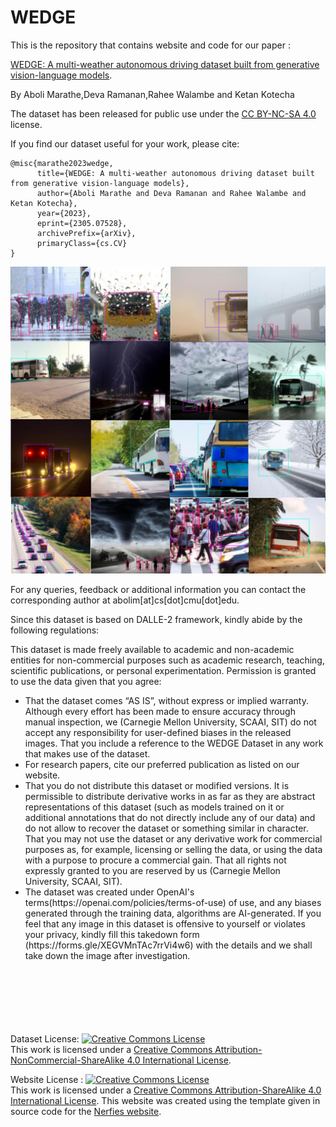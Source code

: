 # WEDGE

This is the repository that contains website and code for our paper :

[WEDGE: A multi-weather autonomous driving dataset built from generative vision-language models](https://arxiv.org/pdf/2305.07528.pdf).

By Aboli Marathe,Deva Ramanan,Rahee Walambe and Ketan Kotecha

The dataset has been released for public use under the [CC BY-NC-SA 4.0](https://creativecommons.org/licenses/by-nc-sa/4.0/) license.

If you find our dataset useful for your work, please cite: 
```
@misc{marathe2023wedge,
      title={WEDGE: A multi-weather autonomous driving dataset built from generative vision-language models}, 
      author={Aboli Marathe and Deva Ramanan and Rahee Walambe and Ketan Kotecha},
      year={2023},
      eprint={2305.07528},
      archivePrefix={arXiv},
      primaryClass={cs.CV}
}
```

![Sample](sample3.png)



For any queries, feedback or additional information you can contact the corresponding author at abolim[at]cs[dot]cmu[dot]edu.

Since this dataset is based on DALLE-2 framework, kindly abide by the following regulations:

This dataset is made freely available to academic and non-academic entities for non-commercial purposes such as academic research, teaching, scientific publications, or personal experimentation. Permission is granted to use the data given that you agree: <br>

<ul>
<li>That the dataset comes “AS IS”, without express or implied warranty. Although every effort has been made to ensure accuracy through manual inspection, we (Carnegie Mellon University, SCAAI, SIT)  do not accept any responsibility for user-defined biases in the released images. That you include a reference to the WEDGE Dataset in any work that makes use of the dataset.</li>
<li> For research papers, cite our preferred publication as listed on our website.</li> 
<li>That you do not distribute this dataset or modified versions. It is permissible to distribute derivative works in as far as they are abstract representations 
of this dataset (such as models trained on it or additional annotations that do not directly include any of our data) and do not allow to recover the dataset or something similar in character. That you may not use the dataset or any derivative work for commercial purposes as, for example, licensing or selling the data, or  using the data with a purpose to procure a commercial gain. That all rights not expressly granted to you are reserved by us (Carnegie Mellon University, SCAAI, SIT).</li> 
<li>The dataset was created under OpenAI's terms(https://openai.com/policies/terms-of-use) of use,  and any biases generated through the training data, algorithms are AI-generated. If you feel that any image in this dataset is offensive to yourself or violates your privacy, kindly fill this takedown form (https://forms.gle/XEGVMnTAc7rrVi4w6) with the details and we shall take down the image after investigation.  </li> <br> <br> <br> <br> <br> <br>
</ul>



Dataset License: <a rel="license" href="http://creativecommons.org/licenses/by-nc-sa/4.0/"><img alt="Creative Commons License" style="border-width:0" src="https://i.creativecommons.org/l/by-nc-sa/4.0/88x31.png" /></a><br />This work is licensed under a <a rel="license" href="http://creativecommons.org/licenses/by-nc-sa/4.0/">Creative Commons Attribution-NonCommercial-ShareAlike 4.0 International License</a>.



 Website License : <a rel="license" href="http://creativecommons.org/licenses/by-sa/4.0/"><img alt="Creative Commons License" style="border-width:0" src="https://i.creativecommons.org/l/by-sa/4.0/88x31.png" /></a><br />This work is licensed under a <a rel="license" href="http://creativecommons.org/licenses/by-sa/4.0/">Creative Commons Attribution-ShareAlike 4.0 International License</a>.
 This website was created using the template given in source code for the [Nerfies website](https://nerfies.github.io). <br> <br> <br>
